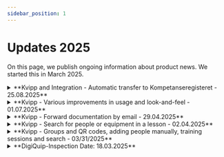 ```yaml
---
sidebar_position: 1
---
```

# Updates 2025

On this page, we publish ongoing information about product news. We started this in March 2025.

<details>
  <summary>**Kvipp and Integration - Automatic transfer to Kompetanseregisteret - 25.08.2025**</summary>
  <div>
    <div><strong>Automatic transfer of equipment-specific training</strong></div>
    <div>When a person with the role of "instructor" provides practical training to any of your employees, the result is automatically uploaded to Kompetanseregisteret. This includes both internal training and training received from rental companies, manufacturers, and others who use Kvipp AND have registered instructors.</div>
    <br/>
    <div><strong>Why integration?</strong></div>
    <ul>
      <li><strong>No manual registration required</strong></li>
      <li><strong>Ongoing documentation of equipment-specific training</strong></li>
      <li><strong>Visible in HMSREG via Kompetanseregisteret</strong></li>
    </ul>
    <br/>
    <div><strong>Complete solution</strong></div>
    <div>The integration automatically handles both Norwegian and foreign workers, includes training certificates (PDF) and equipment information (brand and model).</div>
    <br/>
         <div><strong>Contact us to activate the integration</strong></div>
     <div>Call us at <strong>69 83 85 00</strong> or send an email to <strong>support@digiquip.no</strong> to activate the integration or if you have any questions.</div>
   </div>
 </details>

<details>
  <summary>**Kvipp - Various improvements in usage and look-and-feel - 01.07.2025**</summary>
  <div>
    <div>In June, we made a lot of small improvements to the look and feel. Here are some examples.</div>
    <br/>
    <ul>
      <li>More precise text for uploading previous equipment-specific training</li>
      <li>Improved how Kvipp interprets ID cards. For HMS cards, for example, you can both scan the QR code and take a picture of your name on the back of the card</li>
      <li>Table improvements in Kvipp Company</li>
      <li>Standardization of design and design guide</li>
      <li>Retrieve training certificates from groups</li>
    </ul>
    <br/>
    <div>PS: In addition, we have been working on a new feature that will make training much easier! More information will come after the summer holidays! 👍</div>
  </div>
</details>

<details>
  <summary>**Kvipp - Forward documentation by email - 29.04.2025**</summary>
  <div>
    <div><strong>Email</strong></div>
    <div>When people with the "instructor" role have provided training, these sessions appear in lessons. We have added a function to send the document (PDF) by email. Select the people you wish to send documentation on behalf of and add the desired recipient</div>
    <br/>
  </div>
</details>

<details>
  <summary>**Kvipp - Search for people or equipment in a lesson - 02.04.2025**</summary>
  <div>
    <div><strong>Search in lessons</strong></div>
    <div>When people with the "instructor" role have provided training, these sessions appear in training lessons. We have added the ability to search for equipment and people to make it easier to find information afterwards. This is particularly relevant for training sessions with external participants, e.g. when a machine supplier provides training to a customer</div>
    <br/>
  </div>
</details>

<details>
  <summary>**Kvipp - Groups and QR codes, adding people manually, training sessions and search - 03/31/2025**</summary>
  <div>
    <div><strong>QR code for groups</strong></div>
    <div>Generate and print a QR code that applies to multiple equipment and people added to a group. Go to groups and select "KVIPP ID". You can print and hang this QR code, and when someone scans it, the person gets all the equipment in the group. When you provide training, you can also use the QR code to add all the people from the group.</div>
    <br/>
    <div><strong>Adding people manually to Kvipp Admin</strong></div>
    <div>Several people have requested the ability to add people manually in Kvipp Admin. We have added a function where you can search by first name, last name and date of birth - see the "+" button on the people page. Important: The person must have identified themselves via kvipp.it first to appear in the search. This way, there is more control over ensuring that the correct people are added.</div>
    <br/>
    <div><strong>Search for participants and equipment types in training sessions</strong></div>
    <div>With the role of "instructor", all training sessions end up in an overview. The overview includes all the people the instructor has trained - both internal and external. To retrieve who has received training, you can search by participant name and equipment type.</div>
  </div>
</details>

<details>
  <summary>**DigiQuip-Inspection Date: 18.03.2025**</summary>
  <div>
    <div><strong>Unlock Function</strong></div>
    <div>Administrators and the original inspector can now unlock completed inspections.</div>

    <div><strong>Save and Close Function</strong></div>
    <div>Inspections that are not completed are automatically saved as drafts.</div>
    <div>Drafts have the status "Not Inspected" and will not appear on the QR code landing page until finalized.</div>

    <div><strong>Pre-filling "OK" in Checklists</strong></div>
    <div>A new toggle function allows users to enable or disable the pre-filling of "OK" in checklists.</div>
    <div>This provides better control if an inspection is not completed immediately but needs to be continued later. More info can be found 
[here](/docs/DigiQuip/checklists#checklist-for-expert-inspection).</div>

    <div><strong>Retrieving Documents from BraReg</strong></div>
    <div>All documents related to the equipment and production year are now fetched directly from BraReg.</div>

    <div><strong>Bug Fixes</strong></div>
    <div>Corrected status in DigiQuip when equipment is set to "Not Approved" due to a Level 2 defect.</div>
    <div>Fixed an issue preventing some equipment from properly linking to BraReg.</div>
    <div>Resolved a synchronization issue for inspections from BraReg that already had an existing connection.</div>

    <div><strong>For more information, see [here](/docs/DigiQuip/inspections)</strong></div>
  </div>
</details>